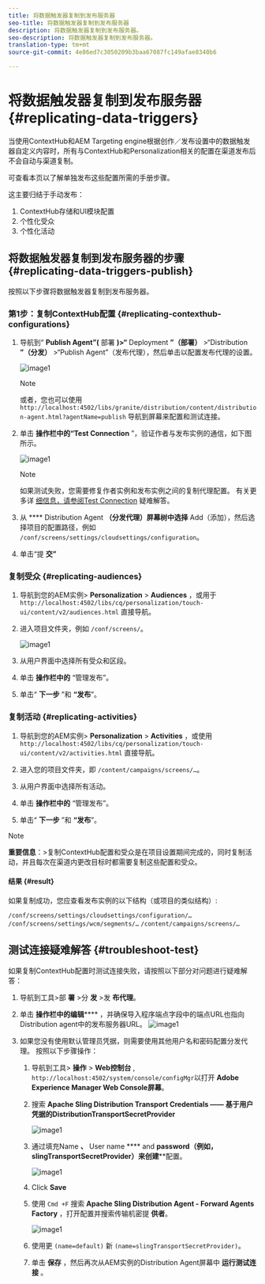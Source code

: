 ```yaml
---
title: 将数据触发器复制到发布服务器
seo-title: 将数据触发器复制到发布服务器
description: 将数据触发器复制到发布服务器。
seo-description: 将数据触发器复制到发布服务器。
translation-type: tm+mt
source-git-commit: 4e86ed7c3050209b3baa67087fc149afae8340b6

---
```



# 将数据触发器复制到发布服务器 {#replicating-data-triggers}

当使用ContextHub和AEM Targeting engine根据创作／发布设置中的数据触发器自定义内容时，所有与ContextHub和Personalization相关的配置在渠道发布后不会自动与渠道复制。

可查看本页以了解单独发布这些配置所需的手册步骤。

这主要归结于手动发布：

1. ContextHub存储和UI模块配置
1. 个性化受众
1. 个性化活动

## 将数据触发器复制到发布服务器的步骤 {#replicating-data-triggers-publish}

按照以下步骤将数据触发器复制到发布服务器。

### 第1步：复制ContextHub配置 {#replicating-contexthub-configurations}

1. 导航到“ **Publish Agent”(** 部署 **)>“** Deployment **”（部署）** >“Distribution **”（分发）** >“Publish Agent”（发布代理），然后单击以配置发布代理的设置。

   ![image1](/help/user-guide/assets/replicating-triggers/replicating-triggers1.png)

   >[!Note]
   >或者，您也可以使用 `http://localhost:4502/libs/granite/distribution/content/distribution-agent.html?agentName=publish` 导航到屏幕来配置和测试连接。

1. 单击 **操作栏中的“Test Connection** ”，验证作者与发布实例的通信，如下图所示。

   ![image1](/help/user-guide/assets/replicating-triggers/replicating-triggers2.png)

   >[!Note]
   >如果测试失败，您需要修复作者实例和发布实例之间的复制代理配置。 有关更多详 [细信息，请参阅Test Connection](/help/user-guide/replicating-data-triggers.md#troubleshoot-test) 疑难解答。

1. 从 **** Distribution Agent **（分发代理）屏幕树中选择** Add（添加），然后选择项目的配置路径，例如 `/conf/screens/settings/cloudsettings/configuration`。

1. 单击“提 **交”**

### 复制受众 {#replicating-audiences}

1. 导航到您的AEM实例> **Personalization** > **Audiences** ，或用于 `http://localhost:4502/libs/cq/personalization/touch-ui/content/v2/audiences.html` 直接导航。

1. 进入项目文件夹，例如 `/conf/screens/`。

   ![image1](/help/user-guide/assets/replicating-triggers/replicating-triggers10.png)

1. 从用户界面中选择所有受众和区段。

1. 单击 **操作栏中的** “管理发布”。

1. 单击“ **下一步** ”和 **“发布**”。

### 复制活动 {#replicating-activities}

1. 导航到您的AEM实例> **Personalization** > **Activities** ，或使用 `http://localhost:4502/libs/cq/personalization/touch-ui/content/v2/activities.html` 直接导航。

1. 进入您的项目文件夹，即 `/content/campaigns/screens/…`。

1. 从用户界面中选择所有活动。

1. 单击 **操作栏中的** “管理发布”。

1. 单击“ **下一步** ”和 **“发布**”。

> [!Note]
> **重要信息&#x200B;**：>复制ContextHub配置和受众是在项目设置期间完成的，同时复制活动，并且每次在渠道内更改目标时都需要复制这些配置和受众。

#### 结果 {#result}

如果复制成功，您应查看发布实例的以下结构（或项目的类似结构）:

`/conf/screens/settings/cloudsettings/configuration/…`
`/conf/screens/settings/wcm/segments/…`
`/content/campaigns/screens/…`

## 测试连接疑难解答 {#troubleshoot-test}

如果复制ContextHub配置时测试连接失败，请按照以下部分对问题进行疑难解答：

1. 导航到工具>部 **署** >分 **发** >发 **布代理**。

1. 单击 **操作栏中的编辑****** ，并确保导入程序端点字段中的端点URL也指向Distribution agent中的发布服务器URL。
   ![image1](/help/user-guide/assets/replicating-triggers/replicating-triggers9.png)

1. 如果您没有使用默认管理员凭据，则需要使用其他用户名和密码配置分发代理。
按照以下步骤操作：

   1. 导航到工具> **操作** > **Web控制台** , `http://localhost:4502/system/console/configMgr`以打开 **Adobe Experience Manager Web Console屏幕**。

   1. 搜索 **Apache Sling Distribution Transport Credentials —— 基于用户凭据的DistributionTransportSecretProvider**

      ![image1](/help/user-guide/assets/replicating-triggers/replicating-triggers6.png)

   1. 通过填充Name **、** User name **** and **password（例如，slingTransportSecretProvider）来创建****&#x200B;配置。

      ![image1](/help/user-guide/assets/replicating-triggers/replicating-triggers7.png)

   1. Click **Save**

   1. 使用 `Cmd +F` 搜索 **Apache Sling Distribution Agent - Forward Agents Factory** ，打开配置并搜索传输机密提 **供者**。

      ![image1](/help/user-guide/assets/replicating-triggers/replicating-triggers8.png)

   1. 使用更 `(name=default)` 新 `(name=slingTransportSecretProvider)`。

   1. 单击 **保存** ，然后再次从AEM实例的Distribution Agent屏幕中 **运行测试连接** 。
